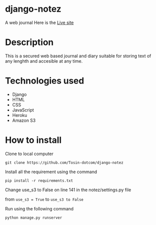 # django-notez

A  web journal
Here is the [Live site](http://notez-1.herokuapp.com/)

# Description
This is a secured web based journal and diary suitable for storing text of any lenghth and accesible at any time.  

# Technologies used
* Django
* HTML
* CSS 
* JavaScript
* Heroku  
* Amazon S3

# How to install 
Clone to local computer
```
git clone https://github.com/Tosin-dotcom/django-notez
```

Install all the requirement using the command 
```
pip install -r requirements.txt
```

Change use_s3 to False on line 141 in the notez/settings.py file

from `use_s3 = True` to `use_s3 to False`


Run using the following command
```
python manage.py runserver
```
